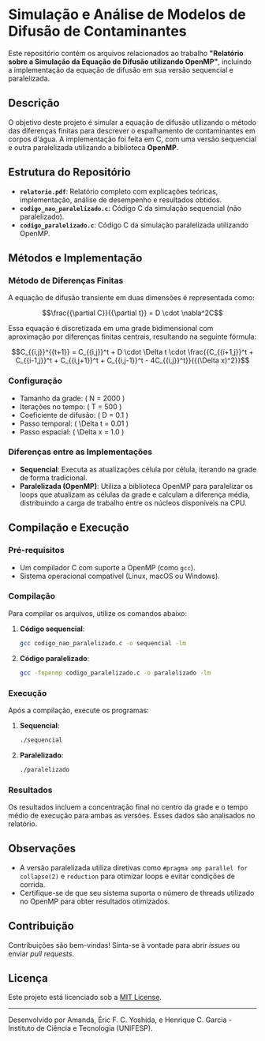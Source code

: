 
# Simulação e Análise de Modelos de Difusão de Contaminantes

Este repositório contém os arquivos relacionados ao trabalho **"Relatório sobre a Simulação da Equação de Difusão utilizando OpenMP"**, incluindo a implementação da equação de difusão em sua versão sequencial e paralelizada.

## Descrição

O objetivo deste projeto é simular a equação de difusão utilizando o método das diferenças finitas para descrever o espalhamento de contaminantes em corpos d'água. A implementação foi feita em C, com uma versão sequencial e outra paralelizada utilizando a biblioteca **OpenMP**.

## Estrutura do Repositório

- **`relatorio.pdf`**: Relatório completo com explicações teóricas, implementação, análise de desempenho e resultados obtidos.
- **`codigo_nao_paralelizado.c`**: Código C da simulação sequencial (não paralelizado).
- **`codigo_paralelizado.c`**: Código C da simulação paralelizada utilizando OpenMP.

## Métodos e Implementação

### Método de Diferenças Finitas
A equação de difusão transiente em duas dimensões é representada como:

```math
\frac{{\partial C}}{{\partial t}} = D \cdot \nabla^2C
```

Essa equação é discretizada em uma grade bidimensional com aproximação por diferenças finitas centrais, resultando na seguinte fórmula:

```math
C_{{i,j}}^{{t+1}} = C_{{i,j}}^t + D \cdot \Delta t \cdot \frac{{C_{{i+1,j}}^t + C_{{i-1,j}}^t + C_{{i,j+1}}^t + C_{{i,j-1}}^t - 4C_{{i,j}}^t}}{{(\Delta x)^2}}
```

### Configuração
- Tamanho da grade: \( N = 2000 \)
- Iterações no tempo: \( T = 500 \)
- Coeficiente de difusão: \( D = 0.1 \)
- Passo temporal: \( \Delta t = 0.01 \)
- Passo espacial: \( \Delta x = 1.0 \)

### Diferenças entre as Implementações
- **Sequencial**: Executa as atualizações célula por célula, iterando na grade de forma tradicional.
- **Paralelizada (OpenMP)**: Utiliza a biblioteca OpenMP para paralelizar os loops que atualizam as células da grade e calculam a diferença média, distribuindo a carga de trabalho entre os núcleos disponíveis na CPU.

## Compilação e Execução

### Pré-requisitos
- Um compilador C com suporte a OpenMP (como `gcc`).
- Sistema operacional compatível (Linux, macOS ou Windows).

### Compilação
Para compilar os arquivos, utilize os comandos abaixo:

1. **Código sequencial**:
   ```bash
   gcc codigo_nao_paralelizado.c -o sequencial -lm
   ```

2. **Código paralelizado**:
   ```bash
   gcc -fopenmp codigo_paralelizado.c -o paralelizado -lm
   ```

### Execução
Após a compilação, execute os programas:

1. **Sequencial**:
   ```bash
   ./sequencial
   ```

2. **Paralelizado**:
   ```bash
   ./paralelizado
   ```

### Resultados
Os resultados incluem a concentração final no centro da grade e o tempo médio de execução para ambas as versões. Esses dados são analisados no relatório.

## Observações
- A versão paralelizada utiliza diretivas como `#pragma omp parallel for collapse(2)` e `reduction` para otimizar loops e evitar condições de corrida.
- Certifique-se de que seu sistema suporta o número de threads utilizado no OpenMP para obter resultados otimizados.

## Contribuição
Contribuições são bem-vindas! Sinta-se à vontade para abrir _issues_ ou enviar _pull requests_.

## Licença
Este projeto está licenciado sob a [MIT License](LICENSE).

---

Desenvolvido por Amanda, Éric F. C. Yoshida, e Henrique C. Garcia - Instituto de Ciência e Tecnologia (UNIFESP).
